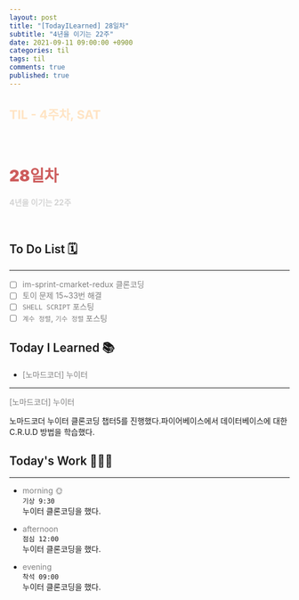 ```yaml
---
layout: post
title: "[TodayILearned] 28일차"
subtitle: "4년을 이기는 22주"
date: 2021-09-11 09:00:00 +0900
categories: til
tags: til
comments: true
published: true
---
```


## <span style="color:Bisque;font-size: 22px">TIL - 4주차, SAT</span>

<br />

# **<span style="font-weight:900;color:indianred">28일차</span>**

**<span style="color:lightgray">4년을 이기는 22주</span>**

<br />

## <span style="font-weight:600">To Do List</span> 🗓

---

- [ ] <span style="color:gray">im-sprint-cmarket-redux 클론코딩</span>
- [ ] <span style="color:gray">토이 문제 15~33번 해결</span>
- [ ] <span style="color:gray">`SHELL SCRIPT` 포스팅</span>
- [ ] <span style="color:gray">`계수 정렬`, `기수 정렬` 포스팅</span>

## <span style="font-weight:600">Today I Learned</span> 📚

- <span style="color:gray">[노마드코더] 누이터</span>

---

<span style="color:gray">[노마드코더] 누이터</span>

노마드코더 누이터 클론코딩 챕터5를 진행했다.파이어베이스에서 데이터베이스에 대한 C.R.U.D 방법을 학습했다.

## <span style="font-weight:600">Today's Work</span> 🧗🏻‍♂️

---

- <span style="color:gray">morning 🌞</span> <br>
  `기상 9:30` <br>
  누이터 클론코딩을 했다.

- <span style="color:gray">afternoon</span> <br>
  `점심 12:00`<br>
  누이터 클론코딩을 했다.
- <span style="color:gray">evening</span> <br>
  `착석 09:00`<br>
  누이터 클론코딩을 했다.
